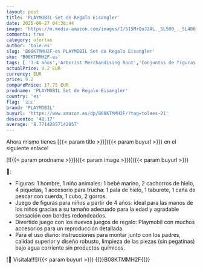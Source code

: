 ```yaml
---
layout: post
title: 'PLAYMOBIL Set de Regalo Eisangler'
date: 2025-09-27 04:38:44
image: 'https://m.media-amazon.com/images/I/515MrQoJ2AL._SL500_._SL400_.jpg'
comments: true
category: ofertas
author: 'tole.es'
slug: 'B08KTMMH2F-es PLAYMOBIL Set de Regalo Eisangler'
sku: 'B08KTMMH2F-es'
tags: [ '3-4 años','Arborist Merchandising Root','Conjuntos de figuras de juguete','Juguetes','Juguetes y juegos','Muñecos y figuras','NA selection','Paid Social - CML Toys','Self Service','Special Features Stores','TLW selection','b6d17eda-2c26-45ed-a098-453a9f96e839_0','b6d17eda-2c26-45ed-a098-453a9f96e839_1801','b6d17eda-2c26-45ed-a098-453a9f96e839_3601','de','playmobil','regalo','set','🇪🇸', ]
actualPrice: 9.2 EUR
currency: EUR
price: 9.2
comparePrice: 17.75 EUR
prodname: 'PLAYMOBIL Set de Regalo Eisangler'
country: 'es'
flag: '🇪🇸'
brand: 'PLAYMOBIL'
buyurl: 'https://www.amazon.es/dp/B08KTMMH2F/?tag=tolees-21'
descuento: '48.17'
average: '8.77142857142857'
---
```


Ahora mismo tienes [{{< param title >}}]({{< param buyurl >}}) en el siguiente enlace!

[![{{< param prodname >}}]({{< param image >}})]({{< param buyurl >}})

🔎:

- Figuras: 1 hombre, 1 niño animales: 1 bebé marino, 2 cachorros de hielo, 4 piquetas, 1 accesorio para trucha: 1 pala de hielo, 1 taburete, 1 caña de pescar con cuerda, 1 cubo, 2 gorros.
- Juego de figuras para niños a partir de 4 años: ideal para las manos de los niños gracias a su tamaño adecuado para la edad y agradable sensación con bordes redondeados.
- Divertido juego con los nuevos juegos de regalo: Playmobil con muchos accesorios para un reproducción detallada.
- Para el uso diario: instrucciones para montar junto con los padres, calidad superior y diseño robusto, limpieza de las piezas (sin pegatinas) bajo agua corriente sin productos químicos.

[🛒 Visítala!!!]({{< param buyurl >}})
{{<world>}}B08KTMMH2F{{</world>}}
